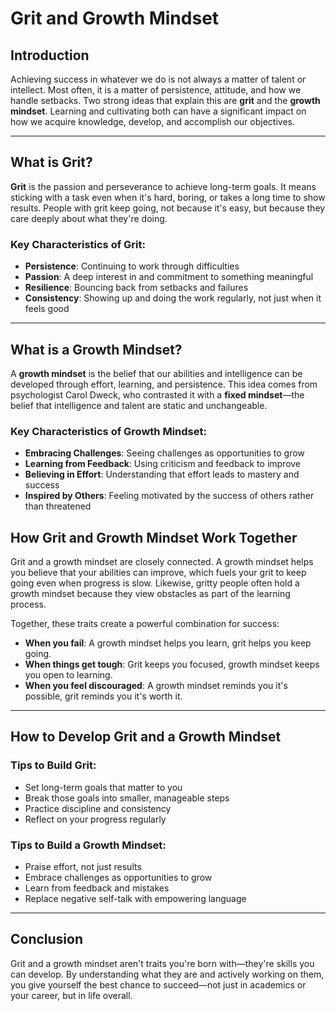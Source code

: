 # Grit and Growth Mindset

## Introduction

Achieving success in whatever we do is not always a matter of talent or intellect. Most often, it is a matter of persistence, attitude, and how we handle setbacks. Two strong ideas that explain this are **grit** and the **growth mindset**. Learning and cultivating both can have a significant impact on how we acquire knowledge, develop, and accomplish our objectives.

---

## What is Grit?

**Grit** is the passion and perseverance to achieve long-term goals. It means sticking with a task even when it's hard, boring, or takes a long time to show results. People with grit keep going, not because it's easy, but because they care deeply about what they're doing.


### Key Characteristics of Grit:

- **Persistence**: Continuing to work through difficulties
- **Passion**: A deep interest in and commitment to something meaningful
- **Resilience**: Bouncing back from setbacks and failures
- **Consistency**: Showing up and doing the work regularly, not just when it feels good

---

## What is a Growth Mindset?

A **growth mindset** is the belief that our abilities and intelligence can be developed through effort, learning, and persistence. This idea comes from psychologist Carol Dweck, who contrasted it with a **fixed mindset**—the belief that intelligence and talent are static and unchangeable.

### Key Characteristics of Growth Mindset:
- **Embracing Challenges**: Seeing challenges as opportunities to grow
- **Learning from Feedback**: Using criticism and feedback to improve
- **Believing in Effort**: Understanding that effort leads to mastery and success
- **Inspired by Others**: Feeling motivated by the success of others rather than threatened


## How Grit and Growth Mindset Work Together

Grit and a growth mindset are closely connected. A growth mindset helps you believe that your abilities can improve, which fuels your grit to keep going even when progress is slow. Likewise, gritty people often hold a growth mindset because they view obstacles as part of the learning process.

Together, these traits create a powerful combination for success:

- **When you fail**: A growth mindset helps you learn, grit helps you keep going.
- **When things get tough**: Grit keeps you focused, growth mindset keeps you open to learning.
- **When you feel discouraged**: A growth mindset reminds you it's possible, grit reminds you it's worth it.

---

## How to Develop Grit and a Growth Mindset

### Tips to Build Grit:

- Set long-term goals that matter to you
- Break those goals into smaller, manageable steps
- Practice discipline and consistency
- Reflect on your progress regularly

### Tips to Build a Growth Mindset:

- Praise effort, not just results
- Embrace challenges as opportunities to grow
- Learn from feedback and mistakes
- Replace negative self-talk with empowering language

---

## Conclusion

Grit and a growth mindset aren't traits you're born with—they're skills you can develop. By understanding what they are and actively working on them, you give yourself the best chance to succeed—not just in academics or your career, but in life overall.

